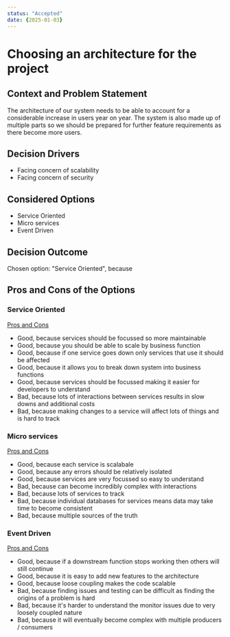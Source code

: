 ```yaml
---
status: "Accepted"
date: {2025-01-03}
---
```


# Choosing an architecture for the project

## Context and Problem Statement

The architecture of our system needs to be able to account for a considerable increase in users year on year. The system is also made up of multiple parts so we should be prepared for further feature requirements as there become more users.


## Decision Drivers

* Facing concern of scalability
* Facing concern of security

## Considered Options

* Service Oriented
* Micro services
* Event Driven

## Decision Outcome

Chosen option: "Service Oriented", because 

## Pros and Cons of the Options

### Service Oriented
[Pros and Cons](https://www.geeksforgeeks.org/service-oriented-architecture/)

* Good, because services should be focussed so more maintainable
* Good, because you should be able to scale by business function
* Good, because if one service goes down only services that use it should be affected
* Good, because it allows you to break down system into business functions
* Good, because services should be focussed making it easier for developers to understand
* Bad, because lots of interactions between services results in slow downs and additional costs
* Bad, because making changes to a service will affect lots of things and is hard to track

### Micro services
[Pros and Cons](https://www.qa.com/resources/blog/microservices-architecture-challenge-advantage-drawback/)

* Good, because each service is scalabale
* Good, because any errors should be relatively isolated
* Good, because services are very focussed so easy to understand
* Bad, because can become incredibly complex with interactions
* Bad, because lots of services to track
* Bad, because individual databases for services means data may take time to become consistent
* Bad, because multiple sources of the truth

### Event Driven
[Pros and Cons](https://solace.com/blog/event-driven-architecture-pros-and-cons/)

* Good, because if a downstream function stops working then others will still continue
* Good, because it is easy to add new features to the architecture
* Good, because loose coupling makes the code scalable
* Bad, because finding issues and testing can be difficult as finding the origins of a problem is hard
* Bad, because it's harder to understand the monitor issues due to very loosely coupled nature
* Bad, because it will eventually become complex with multiple producers / consumers
